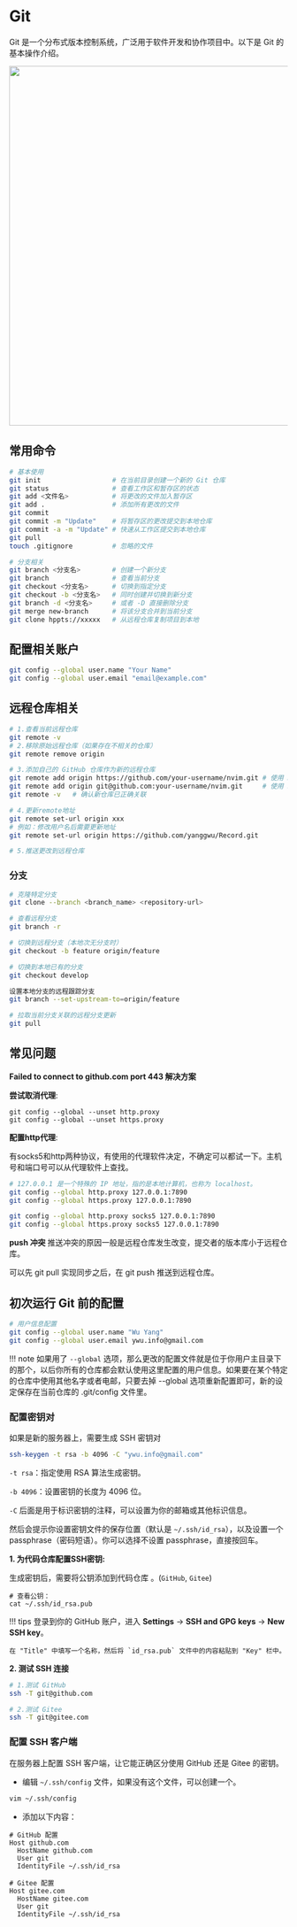 # Git

Git 是一个分布式版本控制系统，广泛用于软件开发和协作项目中。以下是 Git 的基本操作介绍。

<img src="https://raw.githubusercontent.com/wuayng-owl/Image/main/markdown_image/20231226234933.png" width="650">

## 常用命令

```bash
# 基本使用
git init				  # 在当前目录创建一个新的 Git 仓库
git status			      # 查看工作区和暂存区的状态
git add <文件名>	        # 将更改的文件加入暂存区
git add .		   	      # 添加所有更改的文件
git commit
git commit -m "Update"    # 将暂存区的更改提交到本地仓库
git commit -a -m "Update" # 快速从工作区提交到本地仓库
git pull
touch .gitignore  	      # 忽略的文件

# 分支相关
git branch <分支名>	  	# 创建一个新分支
git branch 				  # 查看当前分支
git checkout <分支名>	    # 切换到指定分支
git checkout -b <分支名> 	# 同时创建并切换到新分支
git branch -d <分支名>  	# 或者 -D 直接删除分支
git merge new-branch 	  # 将该分支合并到当前分支
git clone hppts://xxxxx	  # 从远程仓库复制项目到本地
```

## 配置相关账户

```bash
git config --global user.name "Your Name"
git config --global user.email "email@example.com"
```

## 远程仓库相关

```bash
# 1.查看当前远程仓库
git remote -v
# 2.移除原始远程仓库（如果存在不相关的仓库）
git remote remove origin

# 3.添加自己的 GitHub 仓库作为新的远程仓库
git remote add origin https://github.com/your-username/nvim.git	# 使用 HTTPS
git remote add origin git@github.com:your-username/nvim.git		# 使用 SSH
git remote -v	# 确认新仓库已正确关联

# 4.更新remote地址
git remote set-url origin xxx
# 例如：修改用户名后需要更新地址
git remote set-url origin https://github.com/yanggwu/Record.git

# 5.推送更改到远程仓库

```

### 分支

```bash
# 克隆特定分支
git clone --branch <branch_name> <repository-url>

# 查看远程分支
git branch -r

# 切换到远程分支（本地次无分支时）
git checkout -b feature origin/feature

# 切换到本地已有的分支
git checkout develop

设置本地分支的远程跟踪分支
git branch --set-upstream-to=origin/feature

# 拉取当前分支关联的远程分支更新
git pull
```

## 常见问题

**Failed to connect to github.com port 443 解决方案**

**尝试取消代理**:

```shell
git config --global --unset http.proxy
git config --global --unset https.proxy
```

**配置http代理**: 

有socks5和http两种协议，有使用的代理软件决定，不确定可以都试一下。主机号和端口号可以从代理软件上查找。

```bash
# 127.0.0.1 是一个特殊的 IP 地址，指的是本地计算机，也称为 localhost。
git config --global http.proxy 127.0.0.1:7890
git config --global https.proxy 127.0.0.1:7890

git config --global http.proxy socks5 127.0.0.1:7890
git config --global https.proxy socks5 127.0.0.1:7890
```

**push 冲突**
推送冲突的原因一般是远程仓库发生改变，提交者的版本库小于远程仓库。

可以先 git pull 实现同步之后，在 git push 推送到远程仓库。

## 初次运行 Git 前的配置

```bash
# 用户信息配置
git config --global user.name "Wu Yang"
git config --global user.email ywu.info@gmail.com
```

!!! note
    如果用了 `--global` 选项，那么更改的配置文件就是位于你用户主目录下的那个，以后你所有的仓库都会默认使用这里配置的用户信息。如果要在某个特定的仓库中使用其他名字或者电邮，只要去掉 --global 选项重新配置即可，新的设定保存在当前仓库的 .git/config 文件里。

### 配置密钥对

如果是新的服务器上，需要生成 SSH 密钥对

```bash
ssh-keygen -t rsa -b 4096 -C "ywu.info@gmail.com"
```

`-t rsa`：指定使用 RSA 算法生成密钥。

`-b 4096`：设置密钥的长度为 4096 位。

`-C` 后面是用于标识密钥的注释，可以设置为你的邮箱或其他标识信息。

然后会提示你设置密钥文件的保存位置（默认是 `~/.ssh/id_rsa`），以及设置一个 passphrase（密码短语）。你可以选择不设置 passphrase，直接按回车。

**1. 为代码仓库配置SSH密钥:**

生成密钥后，需要将公钥添加到代码仓库 。(`GitHub`, `Gitee`)

```
# 查看公钥：
cat ~/.ssh/id_rsa.pub
```
!!! tips
    登录到你的 GitHub 账户，进入 **Settings** -> **SSH and GPG keys** -> **New SSH key**。

    在 "Title" 中填写一个名称，然后将 `id_rsa.pub` 文件中的内容粘贴到 "Key" 栏中。

**2. 测试 SSH 连接**

```bash
# 1.测试 GitHub
ssh -T git@github.com

# 2.测试 Gitee
ssh -T git@gitee.com
```

### 配置 SSH 客户端

在服务器上配置 SSH 客户端，让它能正确区分使用 GitHub 还是 Gitee 的密钥。

- 编辑 `~/.ssh/config` 文件，如果没有这个文件，可以创建一个。

```bash
vim ~/.ssh/config
```

- 添加以下内容：

```
# GitHub 配置
Host github.com
  HostName github.com
  User git
  IdentityFile ~/.ssh/id_rsa

# Gitee 配置
Host gitee.com
  HostName gitee.com
  User git
  IdentityFile ~/.ssh/id_rsa
```
